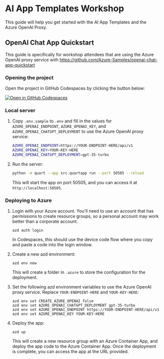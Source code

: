 # AI App Templates Workshop

This guide will help you get started with the AI App Templates and the Azure OpenAI Proxy.


## OpenAI Chat App Quickstart

This guide is specifically for workshop attendees that are using the Azure OpenAI proxy service
with https://github.com/Azure-Samples/openai-chat-app-quickstart

### Opening the project

Open the project in GitHub Codespaces by clicking the button below:

[![Open in GitHub Codespaces](https://github.com/codespaces/badge.svg)](https://codespaces.new/Azure-Samples/openai-chat-app-quickstart)

### Local server

1. Copy `.env.sample` to `.env` and fill in the values for `AZURE_OPENAI_ENDPOINT`, `AZURE_OPENAI_KEY`, and `AZURE_OPENAI_CHATGPT_DEPLOYMENT` to use the Azure OpenAI proxy service:

    ```bash
    AZURE_OPENAI_ENDPOINT=https://YOUR-ENDPOINT-HERE/api/v1
    AZURE_OPENAI_KEY=YOUR-KEY-HERE
    AZURE_OPENAI_CHATGPT_DEPLOYMENT=gpt-35-turbo
    ```

2. Run the server:

    ```bash
    python -m quart --app src.quartapp run --port 50505 --reload
    ```

    This will start the app on port 50505, and you can access it at `http://localhost:50505`.

### Deploying to Azure

1. Login with your Azure account. You'll need to use an account that has permissions to create resource groups, so a personal account may work better than a corporate account.

    ```shell
    azd auth login
    ```

    In Codespaces, this should use the device code flow where you copy and paste a code into the login window.

1. Create a new azd environment:

    ```shell
    azd env new
    ```

    This will create a folder in `.azure` to store the configuration for the deployment.

2. Set the following azd environment variables to use the Azure OpenAI proxy service. Replace `YOUR-ENDPOINT-HERE` and `YOUR-KEY-HERE`:

    ```shell
    azd env set CREATE_AZURE_OPENAI false
    azd env set AZURE_OPENAI_CHATGPT_DEPLOYMENT gpt-35-turbo
    azd env set AZURE_OPENAI_ENDPOINT https://YOUR-ENDPOINT-HERE/api/v1
    azd env set AZURE_OPENAI_KEY YOUR-KEY-HERE
    ```

3. Deploy the app:

    ```shell
    azd up
    ```

    This will create a new resource group with an Azure Container App,
    and deploy the app code to the Azure Container App.
    Once the deployment is complete, you can access the app at the URL provided.
